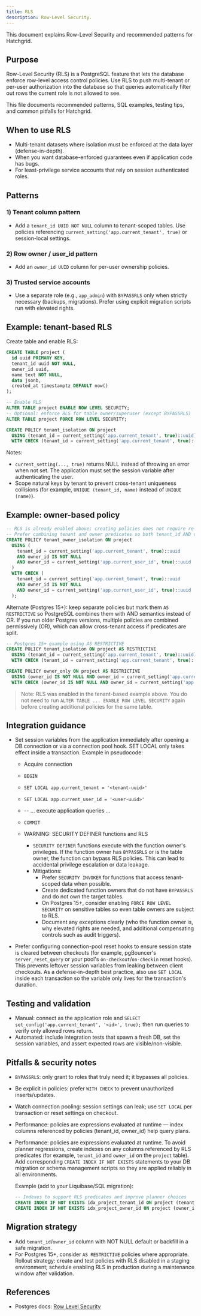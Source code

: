 ```yaml
---
title: RLS
description: Row-Level Security.
---
```


This document explains Row-Level Security and recommended patterns for Hatchgrid.

## Purpose

Row-Level Security (RLS) is a PostgreSQL feature that lets the database enforce row-level access control policies. Use RLS to push multi-tenant or per-user authorization into the database so that queries automatically filter out rows the current role is not allowed to see.

This file documents recommended patterns, SQL examples, testing tips, and common pitfalls for Hatchgrid.

## When to use RLS

- Multi-tenant datasets where isolation must be enforced at the data layer (defense-in-depth).
- When you want database-enforced guarantees even if application code has bugs.
- For least-privilege service accounts that rely on session authenticated roles.

## Patterns

### 1) Tenant column pattern

- Add a `tenant_id UUID NOT NULL` column to tenant-scoped tables. Use policies referencing `current_setting('app.current_tenant', true)` or session-local settings.

### 2) Row owner / user_id pattern

- Add an `owner_id UUID` column for per-user ownership policies.

### 3) Trusted service accounts

- Use a separate role (e.g., `app_admin`) with `BYPASSRLS` only when strictly necessary (backups, migrations). Prefer using explicit migration scripts run with elevated rights.

## Example: tenant-based RLS

Create table and enable RLS:

```sql
CREATE TABLE project (
  id uuid PRIMARY KEY,
  tenant_id uuid NOT NULL,
  owner_id uuid,
  name text NOT NULL,
  data jsonb,
  created_at timestamptz DEFAULT now()
);

-- Enable RLS
ALTER TABLE project ENABLE ROW LEVEL SECURITY;
-- Optional: enforce RLS for table owner/superuser (except BYPASSRLS)
ALTER TABLE project FORCE ROW LEVEL SECURITY;

CREATE POLICY tenant_isolation ON project
  USING (tenant_id = current_setting('app.current_tenant', true)::uuid)
  WITH CHECK (tenant_id = current_setting('app.current_tenant', true)::uuid);
```

Notes:

- `current_setting(..., true)` returns NULL instead of throwing an error when not set. The application must set the session variable after authenticating the user.
- Scope natural keys by tenant to prevent cross-tenant uniqueness collisions (for example, `UNIQUE (tenant_id, name)` instead of `UNIQUE (name)`).

## Example: owner-based policy

```sql
-- RLS is already enabled above; creating policies does not require re-enabling the table.
-- Prefer combining tenant and owner predicates so both tenant_id AND owner_id must match.
CREATE POLICY tenant_owner_isolation ON project
  USING (
    tenant_id = current_setting('app.current_tenant', true)::uuid
    AND owner_id IS NOT NULL
    AND owner_id = current_setting('app.current_user_id', true)::uuid
  )
  WITH CHECK (
    tenant_id = current_setting('app.current_tenant', true)::uuid
    AND owner_id IS NOT NULL
    AND owner_id = current_setting('app.current_user_id', true)::uuid
  );
```

Alternate (Postgres 15+): keep separate policies but mark them `AS RESTRICTIVE` so PostgreSQL combines them with AND semantics instead of OR. If you run older Postgres versions, multiple policies are combined permissively (OR), which can allow cross-tenant access if predicates are split.

```sql
-- Postgres 15+ example using AS RESTRICTIVE
CREATE POLICY tenant_isolation ON project AS RESTRICTIVE
  USING (tenant_id = current_setting('app.current_tenant', true)::uuid)
  WITH CHECK (tenant_id = current_setting('app.current_tenant', true)::uuid);

CREATE POLICY owner_only ON project AS RESTRICTIVE
  USING (owner_id IS NOT NULL AND owner_id = current_setting('app.current_user_id', true)::uuid)
  WITH CHECK (owner_id IS NOT NULL AND owner_id = current_setting('app.current_user_id', true)::uuid);
```

> Note: RLS was enabled in the tenant-based example above. You do not need to run `ALTER TABLE ... ENABLE ROW LEVEL SECURITY` again before creating additional policies for the same table.

## Integration guidance

- Set session variables from the application immediately after opening a DB connection or via a connection pool hook. SET LOCAL only takes effect inside a transaction. Example in pseudocode:
  - Acquire connection
  - `BEGIN`
  - `SET LOCAL app.current_tenant = '<tenant-uuid>'`
  - `SET LOCAL app.current_user_id = '<user-uuid>'`
  - -- ... execute application queries ...
  - `COMMIT`

  - WARNING: SECURITY DEFINER functions and RLS

    - `SECURITY DEFINER` functions execute with the function owner's privileges. If the function owner has `BYPASSRLS` or is the table owner, the function can bypass RLS policies. This can lead to accidental privilege escalation or data leakage.
    - Mitigations:
      - Prefer `SECURITY INVOKER` for functions that access tenant-scoped data when possible.
      - Create dedicated function owners that do not have `BYPASSRLS` and do not own the target tables.
      - On Postgres 15+, consider enabling `FORCE ROW LEVEL SECURITY` on sensitive tables so even table owners are subject to RLS.
      - Document any exceptions clearly (who the function owner is, why elevated rights are needed, and additional compensating controls such as audit triggers).

- Prefer configuring connection-pool reset hooks to ensure session state is cleared between checkouts (for example, pgBouncer's `server_reset_query` or your pool's `on-checkout`/`on-checkin` reset hooks). This prevents leftover session variables from leaking between client checkouts. As a defense-in-depth best practice, also use `SET LOCAL` inside each transaction so the variable only lives for the transaction's duration.

## Testing and validation

- Manual: connect as the application role and `SELECT set_config('app.current_tenant', '<id>', true);` then run queries to verify only allowed rows return.
- Automated: include integration tests that spawn a fresh DB, set the session variables, and assert expected rows are visible/non-visible.

## Pitfalls & security notes

- `BYPASSRLS`: only grant to roles that truly need it; it bypasses all policies.
- Be explicit in policies: prefer `WITH CHECK` to prevent unauthorized inserts/updates.
- Watch connection pooling: session settings can leak; use `SET LOCAL` per transaction or reset settings on checkout.
- Performance: policies are expressions evaluated at runtime — index columns referenced by policies (tenant_id, owner_id) help query plans.

- Performance: policies are expressions evaluated at runtime. To avoid planner regressions, create indexes on any columns referenced by RLS predicates (for example, `tenant_id` and `owner_id` on the `project` table). Add corresponding `CREATE INDEX IF NOT EXISTS` statements to your DB migration or schema management scripts so they are applied reliably in all environments.

  Example (add to your Liquibase/SQL migration):

  ```sql
  -- Indexes to support RLS predicates and improve planner choices
  CREATE INDEX IF NOT EXISTS idx_project_tenant_id ON project (tenant_id);
  CREATE INDEX IF NOT EXISTS idx_project_owner_id ON project (owner_id);
  ```

## Migration strategy

- Add `tenant_id`/`owner_id` column with NOT NULL default or backfill in a safe migration.
- For Postgres 15+, consider `AS RESTRICTIVE` policies where appropriate. Rollout strategy: create and test policies with RLS disabled in a staging environment; schedule enabling RLS in production during a maintenance window after validation.

## References

- Postgres docs: [Row Level Security](https://www.postgresql.org/docs/current/ddl-rowsecurity.html)

